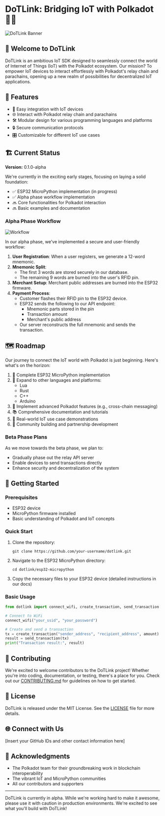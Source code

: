 # DoTLink: Bridging IoT with Polkadot 🌉🦾

![DoTLink Banner](https://github.com/user-attachments/assets/74b8c212-5d1e-4135-a6c9-96e5212f34f5)

## 🚀 Welcome to DoTLink

DoTLink is an ambitious IoT SDK designed to seamlessly connect the world of Internet of Things (IoT) with the Polkadot ecosystem. Our mission? To empower IoT devices to interact effortlessly with Polkadot's relay chain and parachains, opening up a new realm of possibilities for decentralized IoT applications.

## 🌟 Features

- 🔌 Easy integration with IoT devices
- 🌐 Interact with Polkadot relay chain and parachains
- 🛠 Modular design for various programming languages and platforms
- 🔒 Secure communication protocols
- 🎛 Customizable for different IoT use cases

## 🏗 Current Status

**Version:** 0.1.0-alpha

We're currently in the exciting early stages, focusing on laying a solid foundation:

- ✅ ESP32 MicroPython implementation (in progress)
- ✅ Alpha phase workflow implementation
- 🔜 Core functionalities for Polkadot interaction
- 🔜 Basic examples and documentation

### Alpha Phase Workflow

![Workflow](https://github.com/user-attachments/assets/6aeabc09-3584-491d-91b4-11dae9afd4e3)

In our alpha phase, we've implemented a secure and user-friendly workflow:

1. **User Registration**: When a user registers, we generate a 12-word mnemonic.
2. **Mnemonic Split**: 
   - The first 3 words are stored securely in our database.
   - The remaining 9 words are burned into the user's RFID pin.
3. **Merchant Setup**: Merchant public addresses are burned into the ESP32 firmware.
4. **Payment Process**:
   - Customer flashes their RFID pin to the ESP32 device.
   - ESP32 sends the following to our API endpoint:
     - Mnemonic parts stored in the pin
     - Transaction amount
     - Merchant's public address
   - Our server reconstructs the full mnemonic and sends the transaction.

## 🗺 Roadmap

Our journey to connect the IoT world with Polkadot is just beginning. Here's what's on the horizon:

1. 🏁 Complete ESP32 MicroPython implementation
2. 🔀 Expand to other languages and platforms:
   - Lua
   - Rust
   - C++
   - Arduino
3. 🔗 Implement advanced Polkadot features (e.g., cross-chain messaging)
4. 📚 Comprehensive documentation and tutorials
5. 🧪 Real-world IoT use case demonstrations
6. 🤝 Community building and partnership development

### Beta Phase Plans

As we move towards the beta phase, we plan to:

- Gradually phase out the relay API server
- Enable devices to send transactions directly
- Enhance security and decentralization of the system

## 🚦 Getting Started

### Prerequisites

- ESP32 device
- MicroPython firmware installed
- Basic understanding of Polkadot and IoT concepts

### Quick Start

1. Clone the repository:
   ```
   git clone https://github.com/your-username/dotlink.git
   ```
2. Navigate to the ESP32 MicroPython directory:
   ```
   cd dotlink/esp32-micropython
   ```
3. Copy the necessary files to your ESP32 device (detailed instructions in our docs)

### Basic Usage

```python
from dotlink import connect_wifi, create_transaction, send_transaction

# Connect to WiFi
connect_wifi("your_ssid", "your_password")

# Create and send a transaction
tx = create_transaction("sender_address", "recipient_address", amount)
result = send_transaction(tx)
print("Transaction result:", result)
```

## 🤝 Contributing

We're excited to welcome contributors to the DoTLink project! Whether you're into coding, documentation, or testing, there's a place for you. Check out our [CONTRIBUTING.md](CONTRIBUTING.md) for guidelines on how to get started.

## 📜 License

DoTLink is released under the MIT License. See the [LICENSE](LICENSE) file for more details.

## 🌐 Connect with Us

[Insert your GitHub IDs and other contact information here]

## 🙏 Acknowledgments

- The Polkadot team for their groundbreaking work in blockchain interoperability
- The vibrant IoT and MicroPython communities
- All our contributors and supporters

---

DoTLink is currently in alpha. While we're working hard to make it awesome, please use it with caution in production environments. We're excited to see what you'll build with DoTLink!
